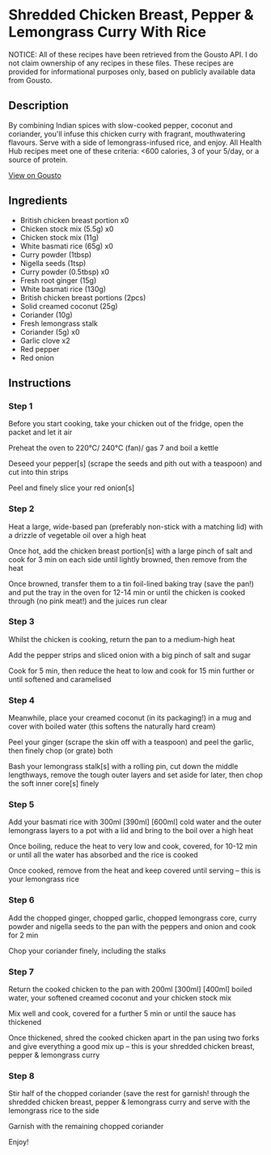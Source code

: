 # Shredded Chicken Breast, Pepper & Lemongrass Curry With Rice

NOTICE: All of these recipes have been retrieved from the Gousto API. I do not claim ownership of any recipes in these files. These recipes are provided for informational purposes only, based on publicly available data from Gousto.

## Description

By combining Indian spices with slow-cooked pepper, coconut and coriander, you'll infuse this chicken curry with fragrant, mouthwatering flavours. Serve with a side of lemongrass-infused rice, and enjoy. All Health Hub recipes meet one of these criteria: <600 calories, 3 of your 5/day, or a source of protein.

[View on Gousto](https://www.gousto.co.uk/recipes/cookbook/shredded-chicken-breast-pepper-lemongrass-curry-with-rice)

## Ingredients

- British chicken breast portion x0
- Chicken stock mix (5.5g) x0
- Chicken stock mix (11g)
- White basmati rice (65g) x0
- Curry powder (1tbsp)
- Nigella seeds (1tsp)
- Curry powder (0.5tbsp) x0
- Fresh root ginger (15g)
- White basmati rice (130g)
- British chicken breast portions (2pcs)
- Solid creamed coconut (25g)
- Coriander (10g)
- Fresh lemongrass stalk
- Coriander (5g) x0
- Garlic clove x2
- Red pepper
- Red onion

## Instructions


### Step 1

Before you start cooking, take your chicken out of the fridge, open the packet and let it air

Preheat the oven to 220°C/ 240°C (fan)/ gas 7 and boil a kettle

Deseed your pepper[s] (scrape the seeds and pith out with a teaspoon) and cut into thin strips

Peel and finely slice your red onion[s]


### Step 2

Heat a large, wide-based pan (preferably non-stick with a matching lid) with a drizzle of vegetable oil over a high heat

Once hot, add the chicken breast portion[s] with a large pinch of salt and cook for 3 min on each side until lightly browned, then remove from the heat

Once browned, transfer them to a tin foil-lined baking tray (save the pan!) and put the tray in the oven for 12-14 min or until the chicken is cooked through (no pink meat!) and the juices run clear


### Step 3

Whilst the chicken is cooking, return the pan to a medium-high heat

Add the pepper strips and sliced onion with a big pinch of salt and sugar

Cook for 5 min, then reduce the heat to low and cook for 15 min further or until softened and caramelised


### Step 4

Meanwhile, place your creamed coconut (in its packaging!) in a mug and cover with boiled water (this softens the naturally hard cream)

Peel your ginger (scrape the skin off with a teaspoon) and peel the garlic, then finely chop (or grate) both

Bash your lemongrass stalk[s] with a rolling pin, cut down the middle lengthways, remove the tough outer layers and set aside for later, then chop the soft inner core[s] finely


### Step 5

Add your basmati rice with 300ml <span class="text-purple">[390ml]</span><span class="text-danger"> [600ml] </span>cold water and the outer lemongrass layers to a pot with a lid and bring to the boil over a high heat

Once boiling, reduce the heat to very low and cook, covered, for 10-12 min or until all the water has absorbed and the rice is cooked

Once cooked, remove from the heat and keep covered until serving – this is your lemongrass rice


### Step 6

Add the chopped ginger, chopped garlic, chopped lemongrass core, curry powder and nigella seeds to the pan with the peppers and onion and cook for 2 min

Chop your coriander finely, including the stalks


### Step 7

Return the cooked chicken to the pan with 200ml<span class="text-purple"> [300ml]</span> <span class="text-danger">[400ml]</span> boiled water, your softened creamed coconut and your chicken stock mix

Mix well and cook, covered for a further 5 min or until the sauce has thickened

Once thickened, shred the cooked chicken apart in the pan using two forks and give everything a good mix up – this is your shredded chicken breast, pepper & lemongrass curry

### Step 8

Stir half of the chopped coriander (save the rest for garnish! through the shredded chicken breast, pepper & lemongrass curry and serve with the lemongrass rice to the side

Garnish with the remaining chopped coriander

Enjoy!

